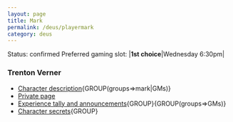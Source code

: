 ```yaml
---
layout: page
title: Mark
permalink: /deus/playermark
category: deus
---
```

Status: confirmed
Preferred gaming slot:
|__1st choice__|Wednesday 6:30pm|
### Trenton Verner
* [Character description](char-public-mark){GROUP(groups=&gt;mark|GMs)}
* [Private page](char-private-mark)
* [Experience tally and announcements](announce-mark){GROUP}{GROUP(groups=&gt;GMs)}
* [Character secrets](char-secrets-mark){GROUP}

